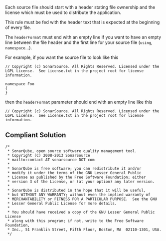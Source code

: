 Each source file should start with a header stating file ownership and the license which must be used to distribute the application.
 
This rule must be fed with the header text that is expected at the beginning of every file.
 
The `headerFormat` must end with an empty line if you want to have an empty line between the file header and the first line for your source file (`using`, `namespace`…​).
 
For example, if you want the source file to look like this

    // Copyright (c) SonarSource. All Rights Reserved. Licensed under the LGPL License.  See License.txt in the project root for license information.
    
    namespace Foo
    {
    }

then the `headerFormat` parameter should end with an empty line like this

    // Copyright (c) SonarSource. All Rights Reserved. Licensed under the LGPL License.  See License.txt in the project root for license information.

## Compliant Solution

    /*
     * SonarQube, open source software quality management tool.
     * Copyright (C) 2008-2013 SonarSource
     * mailto:contact AT sonarsource DOT com
     *
     * SonarQube is free software; you can redistribute it and/or
     * modify it under the terms of the GNU Lesser General Public
     * License as published by the Free Software Foundation; either
     * version 3 of the License, or (at your option) any later version.
     *
     * SonarQube is distributed in the hope that it will be useful,
     * but WITHOUT ANY WARRANTY; without even the implied warranty of
     * MERCHANTABILITY or FITNESS FOR A PARTICULAR PURPOSE.  See the GNU
     * Lesser General Public License for more details.
     *
     * You should have received a copy of the GNU Lesser General Public License
     * along with this program; if not, write to the Free Software Foundation,
     * Inc., 51 Franklin Street, Fifth Floor, Boston, MA  02110-1301, USA.
     */